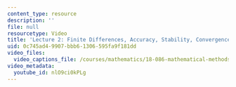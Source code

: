 ```yaml
---
content_type: resource
description: ''
file: null
resourcetype: Video
title: 'Lecture 2: Finite Differences, Accuracy, Stability, Convergence'
uid: 0c745ad4-9907-bbb6-1306-595fa9f181dd
video_files:
  video_captions_file: /courses/mathematics/18-086-mathematical-methods-for-engineers-ii-spring-2006/video-lectures/lecture-2-finite-differences-accuracy-stability-convergence/nlO9ci0kPLg.vtt
video_metadata:
  youtube_id: nlO9ci0kPLg
---
```

